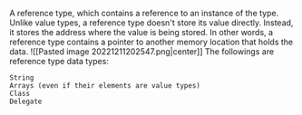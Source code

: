 A reference type, which contains a reference to an instance of the type.
Unlike value types, a reference type doesn't store its value directly. Instead, it stores the address where the value is being stored. In other words, a reference type contains a pointer to another memory location that holds the data.
![[Pasted image 20221211202547.png|center]]
 The followings are reference type data types:

    String
    Arrays (even if their elements are value types)
    Class
    Delegate
